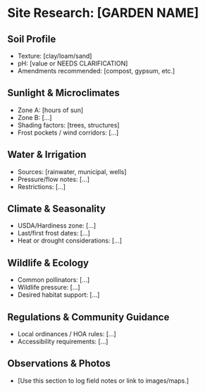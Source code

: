 # Site Research: [GARDEN NAME]

## Soil Profile
- Texture: [clay/loam/sand]
- pH: [value or NEEDS CLARIFICATION]
- Amendments recommended: [compost, gypsum, etc.]

## Sunlight & Microclimates
- Zone A: [hours of sun]
- Zone B: [...]
- Shading factors: [trees, structures]
- Frost pockets / wind corridors: [...]

## Water & Irrigation
- Sources: [rainwater, municipal, wells]
- Pressure/flow notes: [...]
- Restrictions: [...]

## Climate & Seasonality
- USDA/Hardiness zone: [...]
- Last/first frost dates: [...]
- Heat or drought considerations: [...]

## Wildlife & Ecology
- Common pollinators: [...]
- Wildlife pressure: [...]
- Desired habitat support: [...]

## Regulations & Community Guidance
- Local ordinances / HOA rules: [...]
- Accessibility requirements: [...]

## Observations & Photos
- [Use this section to log field notes or link to images/maps.]

